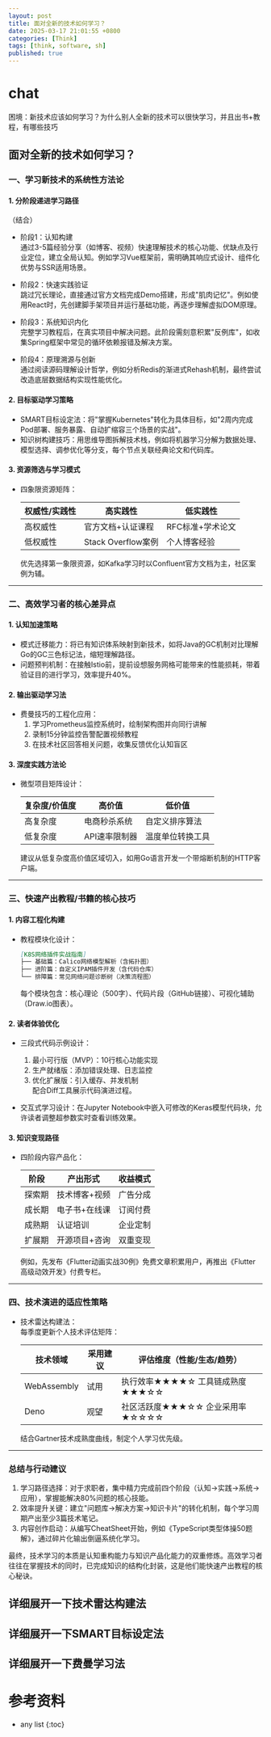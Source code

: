 ```yaml
---
layout: post
title: 面对全新的技术如何学习？
date: 2025-03-17 21:01:55 +0800
categories: [Think]
tags: [think, software, sh]
published: true
---
```






# chat

困境：新技术应该如何学习？为什么别人全新的技术可以很快学习，并且出书+教程，有哪些技巧

## 面对全新的技术如何学习？

### 一、学习新技术的系统性方法论

#### 1. 分阶段递进学习路径
（结合）
- 阶段1：认知构建  
  通过3-5篇经验分享（如博客、视频）快速理解技术的核心功能、优缺点及行业定位，建立全局认知。例如学习Vue框架前，需明确其响应式设计、组件化优势与SSR适用场景。
  
- 阶段2：快速实践验证  
  跳过冗长理论，直接通过官方文档完成Demo搭建，形成"肌肉记忆"。例如使用React时，先创建脚手架项目并运行基础功能，再逐步理解虚拟DOM原理。

- 阶段3：系统知识内化  
  完整学习教程后，在真实项目中解决问题。此阶段需刻意积累"反例库"，如收集Spring框架中常见的循环依赖报错及解决方案。

- 阶段4：原理溯源与创新  
  通过阅读源码理解设计哲学，例如分析Redis的渐进式Rehash机制，最终尝试改造底层数据结构实现性能优化。

#### 2. 目标驱动学习策略

- SMART目标设定法：将"掌握Kubernetes"转化为具体目标，如"2周内完成Pod部署、服务暴露、自动扩缩容三个场景的实战"。
- 知识树构建技巧：用思维导图拆解技术栈，例如将机器学习分解为数据处理、模型选择、调参优化等分支，每个节点关联经典论文和代码库。

#### 3. 资源筛选与学习模式

- 四象限资源矩阵：  

  | 权威性/实践性 | 高实践性 | 低实践性 |
  |---|---|----|
  | 高权威性 | 官方文档+认证课程 | RFC标准+学术论文 |
  | 低权威性 | Stack Overflow案例 | 个人博客经验 |
  
  优先选择第一象限资源，如Kafka学习时以Confluent官方文档为主，社区案例为辅。


---

### 二、高效学习者的核心差异点

#### 1. 认知加速策略

- 模式迁移能力：将已有知识体系映射到新技术，如将Java的GC机制对比理解Go的GC三色标记法，缩短理解路径。
- 问题预判机制：在接触Istio前，提前设想服务网格可能带来的性能损耗，带着验证目的进行学习，效率提升40%。

#### 2. 输出驱动学习法

- 费曼技巧的工程化应用：  
  1. 学习Prometheus监控系统时，绘制架构图并向同行讲解  
  2. 录制15分钟监控告警配置视频教程  
  3. 在技术社区回答相关问题，收集反馈优化认知盲区

#### 3. 深度实践方法论

- 微型项目矩阵设计：  

  | 复杂度/价值度 | 高价值 | 低价值 |
  |---|---|---|
  | 高复杂度 | 电商秒杀系统 | 自定义排序算法 |
  | 低复杂度 | API速率限制器 | 温度单位转换工具 |
  
  建议从低复杂度高价值区域切入，如用Go语言开发一个带熔断机制的HTTP客户端。


---

### 三、快速产出教程/书籍的核心技巧

#### 1. 内容工程化构建

- 教程模块化设计：  
  ```markdown
  [K8S网络插件实战指南]
  ├── 基础篇：Calico网络模型解析（含拓扑图）
  ├── 进阶篇：自定义IPAM插件开发（含代码仓库）
  └── 排障篇：常见网络问题诊断树（决策流程图）
  ```

  每个模块包含：核心理论（500字）、代码片段（GitHub链接）、可视化辅助（Draw.io图表）。

#### 2. 读者体验优化

- 三段式代码示例设计：  
  1. 最小可行版（MVP）：10行核心功能实现  
  2. 生产就绪版：添加错误处理、日志监控  
  3. 优化扩展版：引入缓存、并发机制  
  配合Diff工具展示代码演进过程。

- 交互式学习设计：在Jupyter Notebook中嵌入可修改的Keras模型代码块，允许读者调整超参数实时查看训练效果。

#### 3. 知识变现路径

- 四阶段内容产品化：  

  | 阶段 | 产出形式 | 收益模式 |
  |---|---|---|
  | 探索期 | 技术博客+视频 | 广告分成 |
  | 成长期 | 电子书+在线课 | 订阅付费 |
  | 成熟期 | 认证培训 | 企业定制 |
  | 扩展期 | 开源项目+咨询 | 双重变现 |


  例如，先发布《Flutter动画实战30例》免费文章积累用户，再推出《Flutter高级动效开发》付费专栏。

---

### 四、技术演进的适应性策略


- 技术雷达构建法：  
  每季度更新个人技术评估矩阵：

  | 技术领域 | 采用建议 | 评估维度（性能/生态/趋势） |
  |---|---|---|
  | WebAssembly | 试用 | 执行效率★★★★☆ 工具链成熟度★★★☆☆ |
  | Deno | 观望 | 社区活跃度★★★☆☆ 企业采用率★☆☆☆☆ |


  结合Gartner技术成熟度曲线，制定个人学习优先级。

---

### 总结与行动建议

1. 学习路径选择：对于求职者，集中精力完成前四个阶段（认知→实践→系统→应用），掌握能解决80%问题的核心技能。  
2. 效率提升关键：建立"问题库→解决方案→知识卡片"的转化机制，每个学习周期产出至少3篇技术笔记。  
3. 内容创作启动：从编写CheatSheet开始，例如《TypeScript类型体操50题解》，通过碎片化输出倒逼系统化学习。

最终，技术学习的本质是认知重构能力与知识产品化能力的双重修炼。高效学习者往往在掌握技术的同时，已完成知识的结构化封装，这是他们能快速产出教程的核心秘诀。


## 详细展开一下技术雷达构建法

## 详细展开一下SMART目标设定法



## 详细展开一下费曼学习法





# 参考资料

* any list
{:toc}